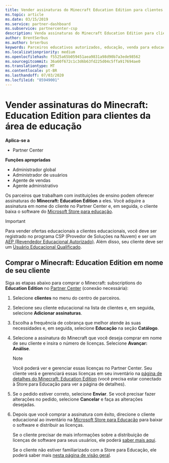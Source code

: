 ```yaml
---
title: Vender assinaturas do Minecraft Education Edition para clientes da área de educação
ms.topic: article
ms.date: 03/15/2019
ms.service: partner-dashboard
ms.subservice: partnercenter-csp
description: Venda assinaturas do Minecraft Education Edition para clientes de educação qualificados que podem baixá-las da Microsoft Education Store.
author: BrentSerbus
ms.author: brserbus
keywords: Parceiros educativos autorizados, educação, venda para educação, escolas
ms.localizationpriority: medium
ms.openlocfilehash: f5525a65b059451aea9831a98d90b7a3ede98562
ms.sourcegitcommit: 36a60f672c1c3d6b63fd225d04c5ffa917694ae0
ms.translationtype: MT
ms.contentlocale: pt-BR
ms.lasthandoff: 07/03/2020
ms.locfileid: "85949001"
---
```

# <a name="sell-minecraft-education-edition-subscriptions-to-education-customers"></a>Vender assinaturas do Minecraft: Education Edition para clientes da área de educação

**Aplica-se a**

-  Partner Center

**Funções apropriadas**
-   Administrador global
-   Administrador de usuários
-   Agente de vendas
-   Agente administrativo

Os parceiros que trabalham com instituições de ensino podem oferecer assinaturas do **Minecraft: Education Edition** a eles. Você adquire a assinatura em nome do cliente no Partner Center e, em seguida, o cliente baixa o software do [Microsoft Store para educação](https://educationstore.microsoft.com). 

>[!IMPORTANT]
>Para vender ofertas educacionais a clientes educacionais, você deve ser registrado no programa CSP (Provedor de Soluções na Nuvem) e ser um [AEP (Revendedor Educacional Autorizado)](https://www.mepn.com). Além disso, seu cliente deve ser um [Usuário Educacional Qualificado](https://www.microsoftvolumelicensing.com/DocumentSearch.aspx?Mode=3&DocumentTypeId=7).  

 
## <a name="buy-minecraft-education-edition-on-behalf-of-your-customer"></a>Comprar o **Minecraft: Education Edition** em nome de seu cliente

Siga as etapas abaixo para comprar o Minecraft: subscriptions do **Education Edition** no [Partner Center](https://partnercenter.microsoft.com/pcv/dashboard/overview
) (conexão necessária):

  1.  Selecione **clientes** no menu do centro de parceiros.
  
  2.  Selecione seu cliente educacional na lista de clientes e, em seguida, selecione **Adicionar assinaturas**.
  
  3.  Escolha a frequência de cobrança que melhor atende às suas necessidades e, em seguida, selecione **Educação** na seção **Catálogo**.

  4.  Selecione a assinatura do Minecraft que você deseja comprar em nome de seu cliente e insira o número de licenças. Selecione **Avançar: Análise**.

      >[!NOTE]
      >Você poderá ver e gerenciar essas licenças no Partner Center. Seu cliente verá e gerenciará essas licenças em seu inventário na [página de detalhes do Minecraft: Education Edition](https://educationstore.microsoft.com/store/details/minecraft-education-edition/9nblggh4r2r6) (você precisa estar conectado à Store para Educação para ver a página de detalhes). 

  5.  Se o pedido estiver correto, selecione **Enviar**. Se você precisar fazer alterações no pedido, selecione **Cancelar** e faça as alterações desejadas.   

  6.  Depois que você comprar a assinatura com êxito, direcione o cliente educacional ao inventário na [Microsoft Store para Educação](https://educationstore.microsoft.com) para baixar o software e distribuir as licenças.

      Se o cliente precisar de mais informações sobre a distribuição de licenças de software para seus usuários, ele poderá [saber mais aqui](https://docs.microsoft.com/education/windows/school-get-minecraft#distribute-minecraft).  
  
      Se o cliente não estiver familiarizado com a Store para Educação, ele poderá saber mais [nesta página de visão geral](https://docs.microsoft.com/microsoft-store/windows-store-for-business-overview).  

      

